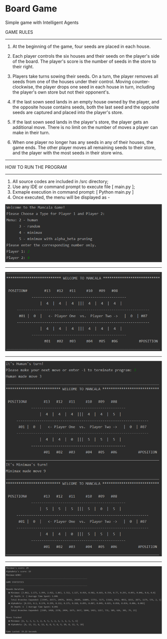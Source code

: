 # Board Game

Simple game with Intelligent Agents 

GAME RULES
**********************************************************************************************
1. At the beginning of the game, four seeds are placed in each house.

2. Each player controls the six houses and their seeds on the player's side of the board.
   The player's score is the number of seeds in the store to their right.

3. Players take turns sowing their seeds. On a turn, the player removes all seeds from one
   of the houses under their control. Moving counter-clockwise, the player drops one seed in
   each house in turn, including the player's own store but not their opponent's.

4. If the last sown seed lands in an empty house owned by the player, and the opposite house
   contains seeds, both the last seed and the opposite seeds are captured and placed into
   the player's store.

5. If the last sown seed lands in the player's store, the player gets an additional move.
   There is no limit on the number of moves a player can make in their turn.

6. When one player no longer has any seeds in any of their houses, the game ends.
   The other player moves all remaining seeds to their store, and the player with the
   most seeds in their store wins.
**********************************************************************************************

HOW TO RUN THE PROGRAM
**********************************************************************************************
1. All source codes are included in /src directory;
2. Use any IDE or command prompt to execute file [  main.py  ];
3. Exmaple execution in command prompt: [ Python main.py ]
4. Once executed, the menu will be displayed as -

![Image of game1](https://github.com/MelodyC117/Board-Game/blob/master/game.png)

**********************************************************************************************

![Image of game2](https://github.com/MelodyC117/Board-Game/blob/master/game2.png)

**********************************************************************************************

![Image of game3](https://github.com/MelodyC117/Board-Game/blob/master/game3.png)

**********************************************************************************************

![Image of game4](https://github.com/MelodyC117/Board-Game/blob/master/game4.png)
